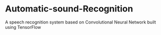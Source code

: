 # Automatic-sound-Recognition
A speech recognition system based on Convolutional Neural Network built using TensorFlow
